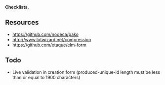 __Checklists.__


## Resources

- https://github.com/nodeca/pako
- http://www.txtwizard.net/compression
- https://github.com/etaque/elm-form

## Todo

- Live validation in creation form
  (produced-unique-id length must be less than or equal to 1900 characters)
